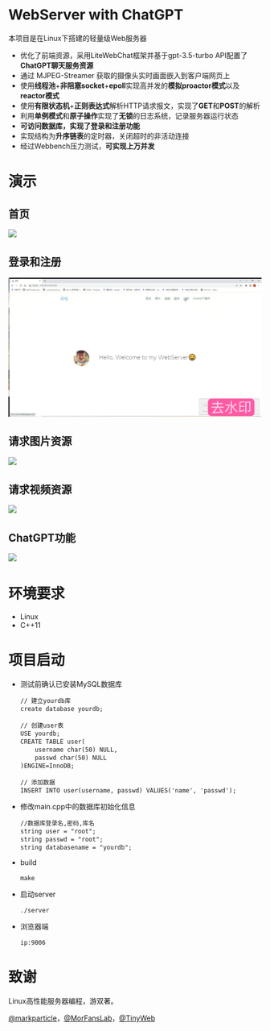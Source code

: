 # WebServer with ChatGPT

本项目是在Linux下搭建的轻量级Web服务器

- 优化了前端资源，采用LiteWebChat框架并基于gpt-3.5-turbo API配置了**ChatGPT聊天服务资源**
- 通过 MJPEG-Streamer 获取的摄像头实时画面嵌入到客户端网页上
- 使用**线程池**+**非阻塞socket**+**epoll**实现高并发的**模拟proactor模式**以及**reactor模式**
- 使用**有限状态机**+**正则表达式**解析HTTP请求报文，实现了**GET**和**POST**的解析
- 利用**单例模式**和**原子操作**实现了**无锁**的日志系统，记录服务器运行状态
- **可访问数据库，实现了登录和注册功能**
- 实现结构为**升序链表**的定时器，关闭超时的非活动连接
- 经过Webbench压力测试，**可实现上万并发**

# 演示

## 首页

![](./gif/首页.GIF)

## 登录和注册

![](./gif/登录注册.GIF)

## 请求图片资源

![](./gif/图片.GIF)

## 请求视频资源

![](./gif/视频.GIF)

## ChatGPT功能

![](./gif/chatgpt.GIF)


# 环境要求

- Linux
- C++11

# 项目启动

- 测试前确认已安装MySQL数据库

  ```
  // 建立yourdb库
  create database yourdb;
  
  // 创建user表
  USE yourdb;
  CREATE TABLE user(
      username char(50) NULL,
      passwd char(50) NULL
  )ENGINE=InnoDB;
  
  // 添加数据
  INSERT INTO user(username, passwd) VALUES('name', 'passwd');
  ```

- 修改main.cpp中的数据库初始化信息

  ```
  //数据库登录名,密码,库名
  string user = "root";
  string passwd = "root";
  string databasename = "yourdb";
  ```

- build

  ```
  make
  ```

- 启动server

  ```
  ./server
  ```

- 浏览器端

  ```
  ip:9006
  ```

# 致谢

Linux高性能服务器编程，游双著。

[@markparticle](https://github.com/markparticle/WebServer/)，[@MorFansLab](https://github.com/MorFansLab/LiteWebChat_Frame)，[@TinyWeb](https://github.com/qinguoyi/TinyWebServer)

